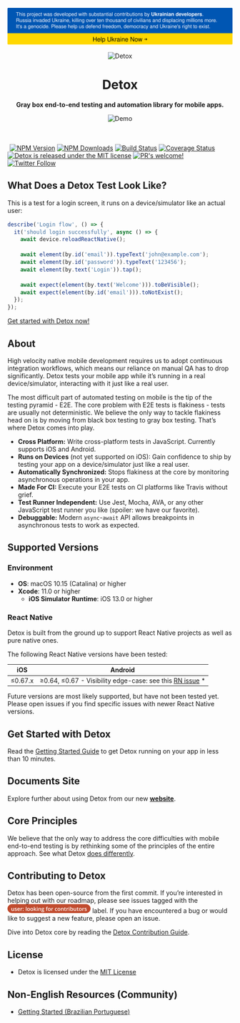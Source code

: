 <!-- markdownlint-configure-file { "first-line-heading": 0 } -->

[![SWUbanner](https://raw.githubusercontent.com/vshymanskyy/StandWithUkraine/main/banner-direct.svg)](https://stand-with-ukraine.pp.ua)

<p align="center">
  <img alt="Detox" width=380 src="https://raw.githubusercontent.com/wix/Detox/master/docs/img/DetoxLogo.png"/>
</p>
<h1 align="center">
  Detox
</h1>
<p align="center">
<b>Gray box end-to-end testing and automation library for mobile apps.</b>
</p>
<p align="center">
<img alt="Demo" src="docs/img/Detox.gif"/>
</p>
<h1></h1>

<img src="https://user-images.githubusercontent.com/1962469/89655670-1c235c80-d8d3-11ea-9320-0f865767ef5d.png" alt="" height=24 width=1> [![NPM Version](https://img.shields.io/npm/v/detox.svg?style=flat)](https://www.npmjs.com/package/detox) [![NPM Downloads](https://img.shields.io/npm/dm/detox.svg?style=flat)](https://www.npmjs.com/package/detox) [![Build Status](https://img.shields.io/jenkins/s/http/jenkins-oss.wixpress.com:8080/job/multi-detox-master.svg)](https://jenkins-oss.wixpress.com/job/multi-detox-master/) [![Coverage Status](https://coveralls.io/repos/github/wix/Detox/badge.svg?branch=master)](https://coveralls.io/github/wix/Detox?branch=master) [![Detox is released under the MIT license](https://img.shields.io/badge/license-MIT-blue.svg)](LICENSE) [![PR's welcome!](https://img.shields.io/badge/PRs-welcome-brightgreen.svg)](https://wix.github.io/Detox/docs/contributing) [![Twitter Follow](https://img.shields.io/twitter/follow/detoxe2e?label=Follow&style=social)](https://twitter.com/detoxe2e)

## What Does a Detox Test Look Like?

This is a test for a login screen, it runs on a device/simulator like an actual user:

```js
describe('Login flow', () => {
  it('should login successfully', async () => {
    await device.reloadReactNative();

    await element(by.id('email')).typeText('john@example.com');
    await element(by.id('password')).typeText('123456');
    await element(by.text('Login')).tap();

    await expect(element(by.text('Welcome'))).toBeVisible();
    await expect(element(by.id('email'))).toNotExist();
  });
});
```

[Get started with Detox now!](https://wix.github.io/Detox/docs/introduction/getting-started)

## About

High velocity native mobile development requires us to adopt continuous integration workflows, which means our reliance on manual QA has to drop significantly. Detox tests your mobile app while it’s running in a real device/simulator, interacting with it just like a real user.

The most difficult part of automated testing on mobile is the tip of the testing pyramid - E2E. The core problem with E2E tests is flakiness - tests are usually not deterministic. We believe the only way to tackle flakiness head on is by moving from black box testing to gray box testing. That’s where Detox comes into play.

- **Cross Platform:** Write cross-platform tests in JavaScript. Currently supports iOS and Android.
- **Runs on Devices** (not yet supported on iOS): Gain confidence to ship by testing your app on a device/simulator just like a real user.
- **Automatically Synchronized:** Stops flakiness at the core by monitoring asynchronous operations in your app.
- **Made For CI:** Execute your E2E tests on CI platforms like Travis without grief.
- **Test Runner Independent:** Use Jest, Mocha, AVA, or any other JavaScript test runner you like (spoiler: we have our favorite).
- **Debuggable:** Modern `async`-`await` API allows breakpoints in asynchronous tests to work as expected.

## Supported Versions

### Environment

- **OS**: macOS 10.15 (Catalina) or higher
- **Xcode**: 11.0 or higher
  - **iOS Simulator Runtime**: iOS 13.0 or higher

### React Native

Detox is built from the ground up to support React Native projects as well as pure native ones.

The following React Native versions have been tested:

| iOS     | Android                                                                                                            |
| ------- | ------------------------------------------------------------------------------------------------------------------ |
| ≤0.67.x | ≥0.64, ≤0.67 - Visibility edge-case: see this [RN issue](https://github.com/facebook/react-native/issues/23870) \* |

Future versions are most likely supported, but have not been tested yet. Please open issues if you find specific issues with newer React Native versions.

## Get Started with Detox

Read the [Getting Started Guide](https://wix.github.io/Detox/docs/introduction/getting-started) to get Detox running on your app in less than 10 minutes.

## Documents Site

Explore further about using Detox from our new **[website](https://wix.github.io/Detox/)**.

## Core Principles

We believe that the only way to address the core difficulties with mobile end-to-end testing is by rethinking some of the principles of the entire approach. See what Detox [does differently](https://wix.github.io/Detox/docs/introduction/design-principles).

## Contributing to Detox

Detox has been open-source from the first commit. If you’re interested in helping out with our roadmap, please see issues tagged with the [<img src="docs/img/github-label-contributors.png">](https://github.com/wix/Detox/labels/user%3A%20looking%20for%20contributors) label. If you have encountered a bug or would like to suggest a new feature, please open an issue.

Dive into Detox core by reading the [Detox Contribution Guide](https://wix.github.io/Detox/docs/contributing).

## License

- Detox is licensed under the [MIT License](LICENSE)

## Non-English Resources (Community)

- [Getting Started (Brazilian Portuguese)](https://medium.com/quia-digital/iniciando-com-detox-framework-1-4-ce31ad7ae812)
